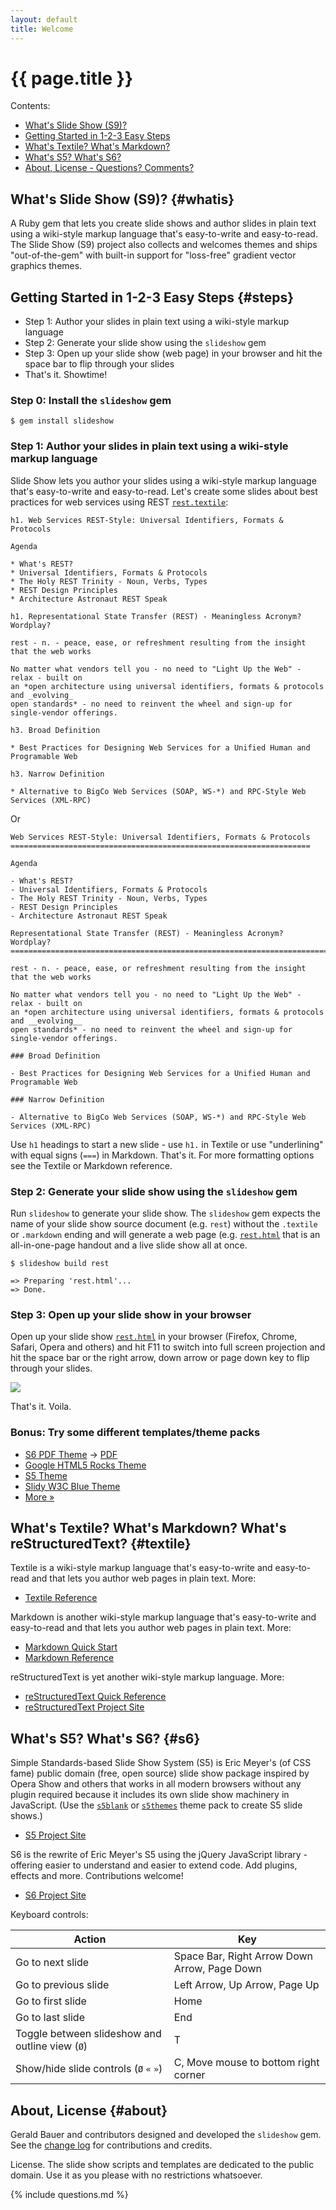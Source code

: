 ```yaml
---
layout: default
title: Welcome
---
```


# {{ page.title }}

<div class="toc" markdown="1">
Contents:

* [What's Slide Show (S9)?](#whatis)
* [Getting Started in 1-2-3 Easy Steps](#steps)
* [What's Textile? What's Markdown?](#textile)
* [What's S5? What's S6?](#s6)
* [About, License - Questions? Comments?](#about)
</div>

## What's Slide Show (S9)?   {#whatis}

A Ruby gem that lets you create slide shows and author slides in plain text
using a wiki-style markup language that's easy-to-write and easy-to-read.
The Slide Show (S9) project also collects and welcomes themes
and ships "out-of-the-gem" with built-in support
for "loss-free" gradient vector graphics themes.

## Getting Started in 1-2-3 Easy Steps   {#steps}

* Step 1: Author your slides in plain text using a wiki-style markup language
* Step 2: Generate your slide show using the `slideshow` gem
* Step 3: Open up your slide show (web page) in your browser and hit the space bar to flip through your slides
* That's it. Showtime!


### Step 0: Install the `slideshow` gem

~~~
$ gem install slideshow
~~~

### Step 1: Author your slides in plain text using a wiki-style markup language

Slide Show lets you author your slides using a wiki-style markup language
that's easy-to-write and easy-to-read. Let's create some slides about best practices for web services
using REST [`rest.textile`](https://raw.github.com/slideshow-s9/slideshow-s9.github.io/master/talks/rest.textile):

~~~
h1. Web Services REST-Style: Universal Identifiers, Formats & Protocols

Agenda

* What's REST?
* Universal Identifiers, Formats & Protocols
* The Holy REST Trinity - Noun, Verbs, Types
* REST Design Principles 
* Architecture Astronaut REST Speak

h1. Representational State Transfer (REST) - Meaningless Acronym? Wordplay?

rest - n. - peace, ease, or refreshment resulting from the insight that the web works

No matter what vendors tell you - no need to "Light Up the Web" - relax - built on
an *open architecture using universal identifiers, formats & protocols and _evolving_
open standards* - no need to reinvent the wheel and sign-up for single-vendor offerings.

h3. Broad Definition

* Best Practices for Designing Web Services for a Unified Human and Programable Web

h3. Narrow Definition

* Alternative to BigCo Web Services (SOAP, WS-*) and RPC-Style Web Services (XML-RPC)
~~~

Or

~~~
Web Services REST-Style: Universal Identifiers, Formats & Protocols
===================================================================

Agenda

- What's REST?
- Universal Identifiers, Formats & Protocols
- The Holy REST Trinity - Noun, Verbs, Types
- REST Design Principles 
- Architecture Astronaut REST Speak

Representational State Transfer (REST) - Meaningless Acronym? Wordplay?
=======================================================================

rest - n. - peace, ease, or refreshment resulting from the insight that the web works

No matter what vendors tell you - no need to "Light Up the Web" - relax - built on
an *open architecture using universal identifiers, formats & protocols and __evolving__
open standards* - no need to reinvent the wheel and sign-up for single-vendor offerings.

### Broad Definition

- Best Practices for Designing Web Services for a Unified Human and Programable Web

### Narrow Definition

- Alternative to BigCo Web Services (SOAP, WS-*) and RPC-Style Web Services (XML-RPC)
~~~

Use `h1` headings to start a new slide - use `h1.` in Textile
or use "underlining" with equal signs (`===`) in Markdown. That's it.
For more formatting options see the Textile or Markdown reference.

### Step 2: Generate your slide show using the `slideshow` gem

Run `slideshow` to generate your slide show. The `slideshow` gem
expects the name of your slide show source document (e.g. `rest`)
without the `.textile` or `.markdown` ending and will generate a web page
(e.g. [`rest.html`](http://slideshow.rubyforge.org/rest.html)
that is an all-in-one-page handout and a live slide show all at once.

~~~
$ slideshow build rest

=> Preparing 'rest.html'...
=> Done.
~~~

### Step 3: Open up your slide show in your browser

Open up your slide show [`rest.html`](http://slideshow.rubyforge.org/rest.html)
in your browser (Firefox, Chrome, Safari, Opera and others) and hit F11 to switch 
into full screen projection and hit the space bar or the right arrow, down arrow
or page down key to flip through your slides.

<a href="rest.html"><img src="i/slideshow.png"></a>

That's it. Voila.

### Bonus: Try some different templates/theme packs

* [S6 PDF Theme](http://slideshow.rubyforge.org/tutorial.pdf.html) -> [PDF](http://slideshow.rubyforge.org/tutorial.pdf)
* [Google HTML5 Rocks Theme](http://slideshow.rubyforge.org/tutorial.html5.html)
* [S5 Theme](http://slideshow.rubyforge.org/s5/tutorial.html)
* [Slidy W3C Blue Theme](http://slideshow.rubyforge.org/slidy/tutorial.html)
* [More »](templates.html)

## What's Textile? What's Markdown? What's reStructuredText?   {#textile}

Textile is a wiki-style markup language that's easy-to-write and easy-to-read and
that lets you author web pages in plain text. More:

* [Textile Reference](http://redcloth.org/textile/)

Markdown is another wiki-style markup language that's easy-to-write and easy-to-read and
that lets you author web pages in plain text. More:

* [Markdown Quick Start](http://daringfireball.net/projects/markdown/basics)
* [Markdown Reference](http://daringfireball.net/projects/markdown/syntax)

reStructuredText is yet another wiki-style markup language. More:

* [reStructuredText Quick Reference](http://docutils.sourceforge.net/docs/user/rst/quickref.html)
* [reStructuredText Project Site](http://docutils.sourceforge.net/rst.html)

## What's S5? What's S6?   {#s6}

Simple Standards-based Slide Show System (S5) is
Eric Meyer's (of CSS fame) public domain (free, open source)
slide show package inspired by Opera Show and others that works in all modern browsers
without any plugin required because it includes its own slide show machinery in JavaScript.
(Use the [`s5blank`](http://github.com/slideshow-s9/slideshow-s5-blank)
or [`s5themes`](http://github.com/slideshow-s9/slideshow-s5-themes) theme pack
to create S5 slide shows.)

* [S5 Project Site](http://meyerweb.com/eric/tools/s5)

S6 is the rewrite of Eric Meyer's S5 using
the jQuery JavaScript library - offering easier to understand and easier
to extend code. Add plugins, effects and more. Contributions welcome!

* [S6 Project Site](http://github.com/geraldb/s6)

Keyboard controls:

| Action               | Key |
| -------------------- | --- |
| Go to next slide     | Space Bar, Right Arrow Down Arrow, Page Down  |
| Go to previous slide | Left Arrow, Up Arrow, Page Up |
| Go to first slide    | Home |
| Go to last slide     | End |
| Toggle between slideshow and outline view (`Ø`) | T |
| Show/hide slide controls (`Ø` `«` `»`)  | C, Move mouse to bottom right corner |


## About, License   {#about}

Gerald Bauer and contributors designed and developed the `slideshow` gem.
See the [change log](http://github.com/geraldb/slideshow/blob/master/History.markdown)
for contributions and credits.

License. The slide show scripts and templates are dedicated to the public domain.
Use it as you please with no restrictions whatsoever.

{% include questions.md %}
